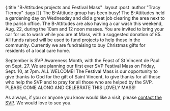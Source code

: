 {:title "B-Attitudes projects and Festival Mass"
 :layout :post
 :author "Tracy Tierney"
 :tags []}
The B-Attitude group has been busy! The B-Attitudes held a gardening day on Wednesday and did a great job clearing the area next to the parish office. The B-Attitudes are also having a car wash this weekend, Aug. 22, during the 10am and 12 noon masses. You are invited to bring your car for us to wash while you are at Mass, with a suggested donation of £5. All funds raised will be used to fund projects to help those in the community. Currently we are fundraising to buy Christmas gifts for residents of a local care home.

September is SVP Awareness Month, with the Feast of St Vincent de Paul on Sept. 27. We are planning our first ever SVP Festival Mass on Friday, Sept. 10, at 7pm. ALL WELCOME! The Festival Mass is our opportunity to give thanks to God for the gift of Saint Vincent, to give thanks for all those who help the SVP and to pray for all those who are helped by the SVP. PLEASE COME ALONG AND CELEBRATE THIS LOVELY MASS!

As always, if you or anyone you know would like a visit, please [contact the SVP](../../pages-output/contact/). We would love to see you.
